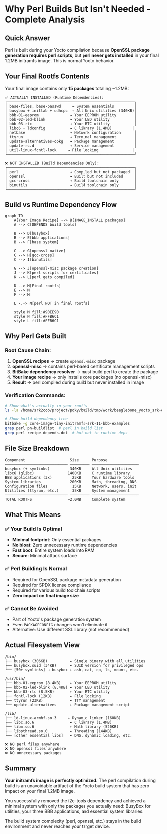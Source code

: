 # Why Perl Builds But Isn't Needed - Complete Analysis

## Quick Answer
Perl is built during your Yocto compilation because **OpenSSL package generation requires perl scripts**, but **perl never gets installed** in your final 1.2MB initramfs image. This is normal Yocto behavior.

## Your Final Rootfs Contents
Your final image contains only **15 packages** totaling ~1.2MB:

```
✅ ACTUALLY INSTALLED (Runtime Dependencies):
┌─────────────────────────────────────────────────────────┐
│ base-files, base-passwd     → System essentials         │
│ busybox + inittab + udhcpc  → All Unix utilities (340KB)│
│ bbb-01-eeprom              → Your EEPROM utility        │
│ bbb-02-led-blink           → Your LED utility           │
│ bbb-03-rtc                 → Your RTC utility           │
│ libc6 + ldconfig           → C library (1.4MB)         │
│ netbase                    → Network configuration      │
│ ttyrun                     → Terminal management        │
│ update-alternatives-opkg   → Package management         │
│ update-rc.d                → Service management         │
│ util-linux-fcntl-lock     → File locking               │
└─────────────────────────────────────────────────────────┘

❌ NOT INSTALLED (Build Dependencies Only):
┌─────────────────────────────────────────────────────────┐
│ perl                       → Compiled but not packaged  │
│ openssl                    → Built but not included     │
│ gcc-cross                  → Build toolchain only       │
│ binutils                   → Build toolchain only       │
└─────────────────────────────────────────────────────────┘
```

## Build vs Runtime Dependency Flow

```mermaid
graph TD
    A[Your Image Recipe] --> B[IMAGE_INSTALL packages]
    A --> C[DEPENDS build tools]
    
    B --> D[busybox]
    B --> E[bbb applications]
    B --> F[base system]
    
    C --> G[openssl native]
    C --> H[gcc-cross]
    C --> I[binutils]
    
    G --> J[openssl-misc package creation]
    J --> K[perl scripts for certificates]
    K --> L[perl gets compiled]
    
    D --> M[Final rootfs]
    E --> M
    F --> M
    
    L -.-> N[perl NOT in final rootfs]
    
    style M fill:#90EE90
    style N fill:#FFB6C1
    style L fill:#FFB6C1
```

## Why Perl Gets Built

### Root Cause Chain:
1. **OpenSSL recipes** → create `openssl-misc` package 
2. **openssl-misc** → contains perl-based certificate management scripts
3. **BitBake dependency resolver** → must build perl to create the package
4. **Your image recipe** → only installs core packages (no openssl-misc)
5. **Result** → perl compiled during build but never installed in image

### Verification Commands:
```bash
# Show what's actually in your rootfs
ls -la /home/srk2cob/project/poky/build/tmp/work/beaglebone_yocto_srk-oe-linux-gnueabi/core-image-tiny-initramfs-srk-11-bbb-examples/1.0/rootfs/

# Show build dependency tree  
bitbake -g core-image-tiny-initramfs-srk-11-bbb-examples
grep perl pn-buildlist  # perl in build list
grep perl recipe-depends.dot  # but not in runtime deps
```

## File Size Breakdown
```
Component                    Size      Purpose
──────────────────────────── ───────── ─────────────────────
busybox (+ symlinks)         340KB     All Unix utilities
libc6 (glibc)               1400KB     C runtime library  
BBB applications (3x)         25KB     Your hardware tools
System libraries             200KB     Math, threading, DNS
Configuration files           15KB     Network, users, init
Utilities (ttyrun, etc.)      35KB     System management
──────────────────────────── ───────── ─────────────────────
TOTAL ROOTFS                ~2.0MB     Complete system
```

## What This Means

### ✅ Your Build Is Optimal
- **Minimal footprint**: Only essential packages
- **No bloat**: Zero unnecessary runtime dependencies  
- **Fast boot**: Entire system loads into RAM
- **Secure**: Minimal attack surface

### ✅ Perl Building Is Normal
- Required for OpenSSL package metadata generation
- Required for SPDX license compliance
- Required for various build toolchain scripts
- **Zero impact on final image size**

### ✅ Cannot Be Avoided
- Part of Yocto's package generation system
- Even `PACKAGECONFIG` changes won't eliminate it
- Alternative: Use different SSL library (not recommended)

## Actual Filesystem View
```
/bin/
├── busybox (306KB)          ← Single binary with all utilities
├── busybox.suid (34KB)      ← SUID version for privileged ops  
└── [50+ symlinks] → busybox ← ash, cat, cp, ls, mount, etc.

/usr/bin/
├── bbb-01-eeprom (8.4KB)    ← Your EEPROM utility
├── bbb-02-led-blink (8.4KB) ← Your LED utility
├── bbb-03-rtc (8.5KB)       ← Your RTC utility
├── fcntl-lock (12KB)        ← File locking
├── ttyrun (23KB)            ← TTY management
└── update-alternatives      ← Package management script

/lib/
├── ld-linux-armhf.so.3     ← Dynamic linker (160KB)
├── libc.so.6                ← C library (1.4MB)
├── libm.so.6                ← Math library (520KB)
├── libpthread.so.0          ← Threading (144KB)
└── [other essential libs]   ← DNS, dynamic loading, etc.

❌ NO perl files anywhere
❌ NO openssl files anywhere  
❌ NO unnecessary packages
```

## Summary

**Your initramfs image is perfectly optimized.** The perl compilation during build is an unavoidable artifact of the Yocto build system that has zero impact on your final 1.2MB image. 

You successfully removed the i2c-tools dependency and achieved a minimal system with only the packages you actually need: BusyBox for utilities, your three BBB applications, and essential system libraries.

The build system complexity (perl, openssl, etc.) stays in the build environment and never reaches your target device.